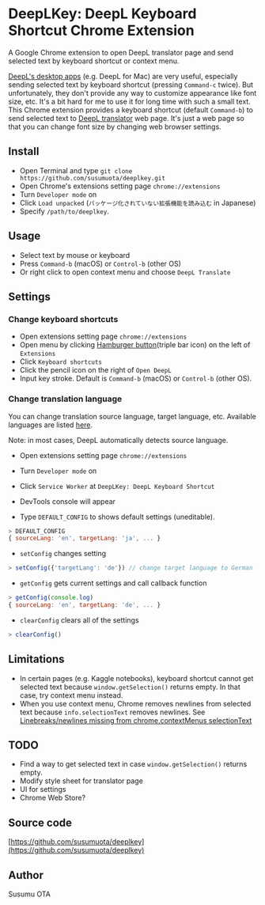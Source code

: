 # DeepLKey: DeepL Keyboard Shortcut Chrome Extension

A Google Chrome extension to open DeepL translator page and send selected text by keyboard shortcut or context menu.

[DeepL's desktop apps](https://www.deepl.com/app) (e.g. DeepL for Mac) are very useful, especially sending selected text by keyboard shortcut (pressing `Command-c` twice). But unfortunately, they don't provide any way to customize appearance like font size, etc. It's a bit hard for me to use it for long time with such a small text. This Chrome extension provides a keyboard shortcut (default `Command-b`) to send selected text to [DeepL translator](https://www.deepl.com/translator) web page. It's just a web page so that you can change font size by changing web browser settings.

## Install

- Open Terminal and type `git clone https://github.com/susumuota/deeplkey.git`
- Open Chrome's extensions setting page `chrome://extensions`
- Turn `Developer mode` on
- Click `Load unpacked` (`パッケージ化されていない拡張機能を読み込む` in Japanese)
- Specify `/path/to/deeplkey`.

## Usage

- Select text by mouse or keyboard
- Press `Command-b` (macOS) or `Control-b` (other OS)
- Or right click to open context menu and choose `DeepL Translate`

## Settings

### Change keyboard shortcuts

- Open extensions setting page `chrome://extensions`
- Open menu by clicking [Hamburger button](https://en.wikipedia.org/wiki/Hamburger_button)(triple bar icon) on the left of `Extensions`
- Click `Keyboard shortcuts`
- Click the pencil icon on the right of `Open DeepL`
- Input key stroke. Default is `Command-b` (macOS) or `Control-b` (other OS).

### Change translation language

You can change translation source language, target language, etc. Available languages are listed [here](https://www.deepl.com/docs-api/translating-text/).

Note: in most cases, DeepL automatically detects source language.

- Open extensions setting page `chrome://extensions`
- Turn `Developer mode` on
- Click `Service Worker` at `DeepLKey: DeepL Keyboard Shortcut`
- DevTools console will appear

- Type `DEFAULT_CONFIG` to shows default settings (uneditable).

```javascript
> DEFAULT_CONFIG
{ sourceLang: 'en', targetLang: 'ja', ... }
```

- `setConfig` changes setting

```javascript
> setConfig({'targetLang': 'de'}) // change target language to German
```

- `getConfig` gets current settings and call callback function

```javascript
> getConfig(console.log)
{ sourceLang: 'en', targetLang: 'de', ... }
```

- `clearConfig` clears all of the settings

```javascript
> clearConfig()
```

## Limitations

- In certain pages (e.g. Kaggle notebooks), keyboard shortcut cannot get selected text because `window.getSelection()` returns empty. In that case, try context menu instead.
- When you use context menu, Chrome removes newlines from selected text because `info.selectionText` removes newlines. See [Linebreaks/newlines missing from chrome.contextMenus selectionText](https://bugs.chromium.org/p/chromium/issues/detail?id=116429)

## TODO

- Find a way to get selected text in case `window.getSelection()` returns empty.
- Modify style sheet for translator page
- UI for settings
- Chrome Web Store?

## Source code

[https://github.com/susumuota/deeplkey](https://github.com/susumuota/deeplkey)

## Author

Susumu OTA

